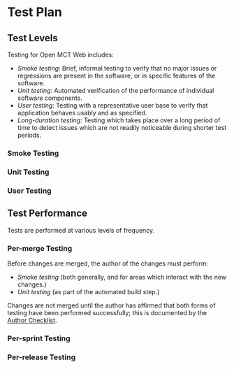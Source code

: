 # Test Plan

## Test Levels

Testing for Open MCT Web includes:

* _Smoke testing_: Brief, informal testing to verify that no major issues
  or regressions are present in the software, or in specific features of
  the software.
* _Unit testing_: Automated verification of the performance of individual
  software components.
* _User testing_: Testing with a representative user base to verify
  that application behaves usably and as specified.
* _Long-duration testing_: Testing which takes place over a long period
  of time to detect issues which are not readily noticeable during
  shorter test periods.

### Smoke Testing

### Unit Testing

### User Testing

## Test Performance

Tests are performed at various levels of frequency.

### Per-merge Testing

Before changes are merged, the author of the changes must perform:

* _Smoke testing_ (both generally, and for areas which interact with
  the new changes.)
* _Unit testing_ (as part of the automated build step.)

Changes are not merged until the author has affirmed that both
forms of testing have been performed successfully; this is documented
by the [Author Checklist](https://github.com/nasa/openmctweb/blob/master/CONTRIBUTING.md#author-checklist).

### Per-sprint Testing

### Per-release Testing
